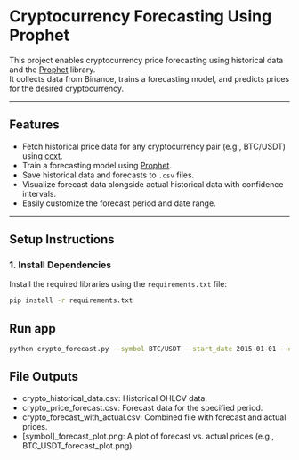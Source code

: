 # Cryptocurrency Forecasting Using Prophet

This project enables cryptocurrency price forecasting using historical data and the [Prophet](https://facebook.github.io/prophet/) library.  
It collects data from Binance, trains a forecasting model, and predicts prices for the desired cryptocurrency.

---

## **Features**
- Fetch historical price data for any cryptocurrency pair (e.g., BTC/USDT) using [ccxt](https://github.com/ccxt/ccxt).
- Train a forecasting model using [Prophet](https://facebook.github.io/prophet/).
- Save historical data and forecasts to `.csv` files.
- Visualize forecast data alongside actual historical data with confidence intervals.
- Easily customize the forecast period and date range.

---

## **Setup Instructions**

### 1. **Install Dependencies**
Install the required libraries using the `requirements.txt` file:
```bash
pip install -r requirements.txt
```

## **Run app**

```bash
python crypto_forecast.py --symbol BTC/USDT --start_date 2015-01-01 --end_date 2024-11-26 --forecast_days 365 --save_csv True
```

## **File Outputs**

- crypto_historical_data.csv: Historical OHLCV data.
- crypto_price_forecast.csv: Forecast data for the specified period.
- crypto_forecast_with_actual.csv: Combined file with forecast and actual prices.
- [symbol]_forecast_plot.png: A plot of forecast vs. actual prices (e.g., BTC_USDT_forecast_plot.png).